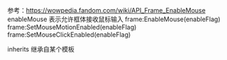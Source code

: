 参考：https://wowpedia.fandom.com/wiki/API_Frame_EnableMouse
enableMouse
表示允许框体接收鼠标输入
frame:EnableMouse(enableFlag)
frame:SetMouseMotionEnabled(enableFlag)
frame:SetMouseClickEnabled(enableFlag)



inherits
继承自某个模板